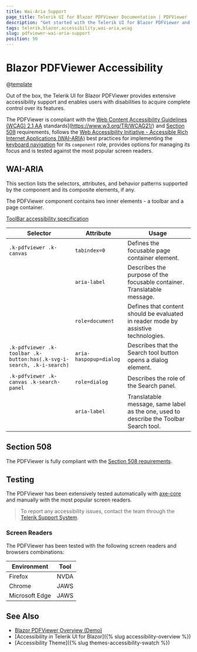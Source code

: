 ```yaml
---
title: Wai-Aria Support
page_title: Telerik UI for Blazor PDFViewer Documentation | PDFViewer  Accessibility
description: "Get started with the Telerik UI for Blazor PDFViewer and learn about its accessibility support for WAI-ARIA, Section 508, and WCAG 2.1."
tags: telerik,blazor,accessibility,wai-aria,wcag
slug: pdfviewer-wai-aria-support 
position: 50 
---
```


# Blazor PDFViewer Accessibility

@[template](/_contentTemplates/common/parameters-table-styles.md#table-layout)



Out of the box, the Telerik UI for Blazor PDFViewer provides extensive accessibility support and enables users with disabilities to acquire complete control over its features.


The PDFViewer is compliant with the [Web Content Accessibility Guidelines (WCAG) 2.1  AA](https://www.w3.org/TR/WCAG21/) standards](https://www.w3.org/TR/WCAG21/) and [Section 508](http://www.section508.gov/) requirements, follows the [Web Accessibility Initiative - Accessible Rich Internet Applications (WAI-ARIA)](https://www.w3.org/WAI/ARIA/apg/) best practices for implementing the [keyboard navigation](#keyboard-navigation) for its `component` role, provides options for managing its focus and is tested against the most popular screen readers.

## WAI-ARIA


This section lists the selectors, attributes, and behavior patterns supported by the component and its composite elements, if any.


The PDFViewer component contains two inner elements - a toolbar and a page container.

[ToolBar accessibility specification]({{toolbar_a11y_link}})

| Selector | Attribute | Usage |
| -------- | --------- | ----- |
| `.k-pdfviewer .k-canvas` | `tabindex=0` | Defines the focusable page container element. |
|  | `aria-label` | Describes the purpose of the focusable container. Translatable message. |
|  | `role=document` | Defines that content should be evaluated in reader mode by assistive technologies. |
| `.k-pdfviewer .k-toolbar .k-button:has(.k-svg-i-search, .k-i-search)` | `aria-haspopup=dialog` | Describes that the Search tool button opens a dialog element. |
| `.k-pdfviewer .k-canvas .k-search-panel` | `role=dialog` | Describes the role of the Search panel. |
|  | `aria-label` | Translatable message, same label as the one, used to describe the Toolbar Search tool. |

## Section 508


The PDFViewer is fully compliant with the [Section 508 requirements](http://www.section508.gov/).

## Testing


The PDFViewer has been extensively tested automatically with [axe-core](https://github.com/dequelabs/axe-core) and manually with the most popular screen readers.

> To report any accessibility issues, contact the team through the [Telerik Support System](https://www.telerik.com/account/support-center).

### Screen Readers


The PDFViewer has been tested with the following screen readers and browsers combinations:

| Environment | Tool |
| ----------- | ---- |
| Firefox | NVDA |
| Chrome | JAWS |
| Microsoft Edge | JAWS |



## See Also

* [Blazor PDFViewer Overview (Demo)](https://demos.telerik.com/blazor-ui/pdfviewer/overview)
* [Accessibility in Telerik UI for Blazor]({% slug accessibility-overview %})
* [Accessibility Theme]({% slug themes-accessibility-swatch %})